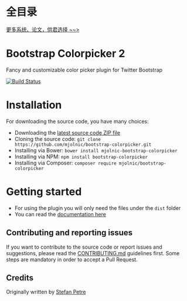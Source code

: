 # 全目录

[更多系统、论文，供君选择 ~~>](https://www.yuque.com/wisebit/blog)
# Bootstrap Colorpicker 2

Fancy and customizable color picker plugin for Twitter Bootstrap

[![Build Status](https://travis-ci.org/mjolnic/bootstrap-colorpicker.png)](https://travis-ci.org/mjolnic/bootstrap-colorpicker)

# Installation
For downloading the source code, you have many choices:

- Downloading the [latest source code ZIP file](https://github.com/mjolnic/bootstrap-colorpicker/archive/master.zip)
- Cloning the source code: `git clone https://github.com/mjolnic/bootstrap-colorpicker.git`
- Installing via Bower: `bower install mjolnic-bootstrap-colorpicker`
- Installing via NPM: `npm install bootstrap-colorpicker`
- Installing via Composer: `composer require mjolnic/bootstrap-colorpicker`

# Getting started
- For using the plugin you will only need the files under the `dist` folder
- You can read the [documentation here](http://mjolnic.github.io/bootstrap-colorpicker/)

## Contributing and reporting issues
If you want to contribute to the source code or report issues and suggestions, please read the [CONTRIBUTING.md](CONTRIBUTING.md) guidelines first. Some steps are mandatory in order to accept a Pull Request.

## Credits
Originally written by [Stefan Petre](http://www.eyecon.ro/)
